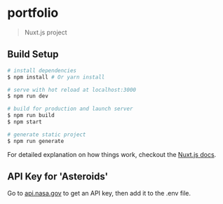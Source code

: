 # portfolio

> Nuxt.js project

## Build Setup

``` bash
# install dependencies
$ npm install # Or yarn install

# serve with hot reload at localhost:3000
$ npm run dev

# build for production and launch server
$ npm run build
$ npm start

# generate static project
$ npm run generate
```

For detailed explanation on how things work, checkout the [Nuxt.js docs](https://github.com/nuxt/nuxt.js).

## API Key for 'Asteroids' 

Go to [api.nasa.gov](https://api.nasa.gov/index.html) to get an API key, then add it to the .env file. 
